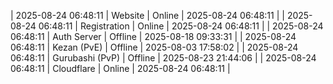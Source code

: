 | 2025-08-24 06:48:11 | Website | Online | 2025-08-24 06:48:11 |
| 2025-08-24 06:48:11 | Registration | Online | 2025-08-24 06:48:11 |
| 2025-08-24 06:48:11 | Auth Server | Offline | 2025-08-18 09:33:31 |
| 2025-08-24 06:48:11 | Kezan (PvE) | Offline | 2025-08-03 17:58:02 |
| 2025-08-24 06:48:11 | Gurubashi (PvP) | Offline | 2025-08-23 21:44:06 |
| 2025-08-24 06:48:11 | Cloudflare | Online | 2025-08-24 06:48:11 |
